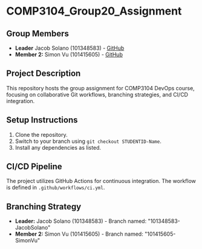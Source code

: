 # COMP3104_Group20_Assignment

## Group Members
- **Leader** Jacob Solano (101348583) - [GitHub](https://github.com/solanoj004)
- **Member 2:** Simon Vu (101415605) - [GitHub](https://github.com/Simon07012002)


## Project Description
This repository hosts the group assignment for COMP3104 DevOps course, focusing on
collaborative Git workflows, branching strategies, and CI/CD integration.
## Setup Instructions
1. Clone the repository.
2. Switch to your branch using `git checkout STUDENTID-Name`.
3. Install any dependencies as listed.
## CI/CD Pipeline
The project utilizes GitHub Actions for continuous integration. The workflow is defined
in `.github/workflows/ci.yml`.
## Branching Strategy
- **Leader:** Jacob Solano (101348583) - Branch named: "101348583-JacobSolano"
- **Member 2:** Simon Vu (101415605) - Branch named: "101415605-SimonVu"
